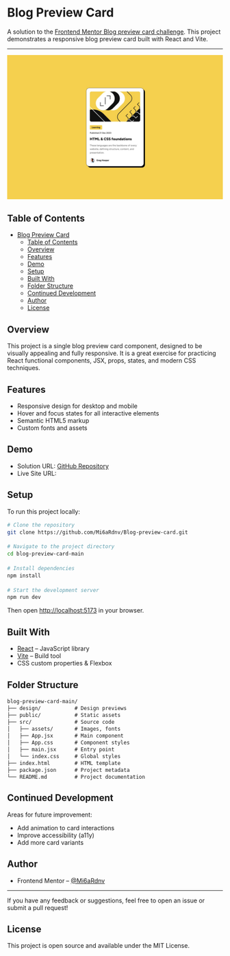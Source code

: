 # Blog Preview Card

A solution to the [Frontend Mentor Blog preview card challenge](https://www.frontendmentor.io/challenges/blog-preview-card-ckPaj01IcS). This project demonstrates a responsive blog preview card built with React and Vite.

---

![Design Preview](./design/desktop-design.jpg)

## Table of Contents

- [Blog Preview Card](#blog-preview-card)
  - [Table of Contents](#table-of-contents)
  - [Overview](#overview)
  - [Features](#features)
  - [Demo](#demo)
  - [Setup](#setup)
  - [Built With](#built-with)
  - [Folder Structure](#folder-structure)
  - [Continued Development](#continued-development)
  - [Author](#author)
  - [License](#license)

## Overview

This project is a single blog preview card component, designed to be visually appealing and fully responsive. It is a great exercise for practicing React functional components, JSX, props, states, and modern CSS techniques.

## Features

- Responsive design for desktop and mobile
- Hover and focus states for all interactive elements
- Semantic HTML5 markup
- Custom fonts and assets

## Demo

- Solution URL: [GitHub Repository](https://github.com/Mi6aRdnv/Blog-preview-card)
- Live Site URL: <!-- [View Demo](https://my-live-site-url.com) -->

## Setup

To run this project locally:

```bash
# Clone the repository
git clone https://github.com/Mi6aRdnv/Blog-preview-card.git

# Navigate to the project directory
cd blog-preview-card-main

# Install dependencies
npm install

# Start the development server
npm run dev
```

Then open [http://localhost:5173](http://localhost:5173) in your browser.

## Built With

- [React](https://reactjs.org/) – JavaScript library
- [Vite](https://vite.dev/) – Build tool
- CSS custom properties & Flexbox

## Folder Structure

```
blog-preview-card-main/
├── design/           # Design previews
├── public/           # Static assets
├── src/              # Source code
│   ├── assets/       # Images, fonts
│   ├── App.jsx       # Main component
│   ├── App.css       # Component styles
│   ├── main.jsx      # Entry point
│   └── index.css     # Global styles
├── index.html        # HTML template
├── package.json      # Project metadata
└── README.md         # Project documentation
```

## Continued Development

Areas for future improvement:

- Add animation to card interactions
- Improve accessibility (a11y)
- Add more card variants

## Author

- Frontend Mentor – [@Mi6aRdnv](https://www.frontendmentor.io/profile/Mi6aRdnv)

---

If you have any feedback or suggestions, feel free to open an issue or submit a pull request!

## License

This project is open source and available under the MIT License.
